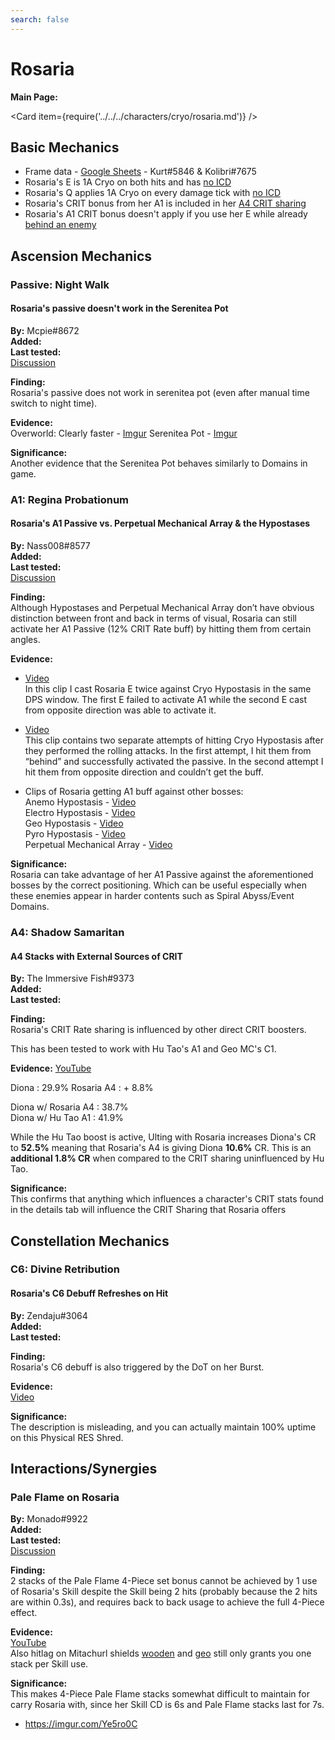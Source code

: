 ```yaml
---
search: false
---
```


# Rosaria

**Main Page:**

<Card item={require('../../../characters/cryo/rosaria.md')} />

## Basic Mechanics

* Frame data - [Google Sheets](https://docs.google.com/spreadsheets/d/1buBVBvlgfNcRA09XA3BLm-oA7hpCVRYkGt_7kPBYJu0/edit?usp=sharing) - Kurt\#5846 & Kolibri\#7675
* Rosaria's E is 1A Cryo on both hits and has [no ICD](https://imgur.com/vpy8JVR)
* Rosaria's Q applies 1A Cryo on every damage tick with [no ICD](https://imgur.com/jwQ4MTn)
* Rosaria's CRIT bonus from her A1 is included in her [A4 CRIT sharing](https://imgur.com/Gvmc6pN)
* Rosaria's A1 CRIT bonus doesn't apply if you use her E while already [behind an enemy](https://imgur.com/Ye5ro0C)

## Ascension Mechanics

### Passive: Night Walk

#### Rosaria's passive doesn't work in the Serenitea Pot

**By:** Mcpie#8672  
**Added:** <Version date="2021-08-11" />  
**Last tested:** <VersionHl date="2021-08-11" />  
[Discussion](https://tickets.deeznuts.moe/ticket-archive/attachments_875008784857190450_875040266573201498_transcript-rosaria-passive-does-not-work-in-serenitea-pot.html)

**Finding:**  
Rosaria's passive does not work in serenitea pot (even after manual time switch to night time).

**Evidence:**  
Overworld: Clearly faster - [Imgur](https://i.imgur.com/ih1R1EC.mp4)
Serenitea Pot - [Imgur](https://i.imgur.com/MS4UUSn.mp4)

**Significance:**  
Another evidence that the Serenitea Pot behaves similarly to Domains in game.

### A1: Regina Probationum

#### Rosaria's A1 Passive vs. Perpetual Mechanical Array & the Hypostases

**By:** Nass008#8577  
**Added:** <Version date="2021-08-07" />  
**Last tested:** <VersionHl date="2021-08-07" />  
[Discussion](https://tickets.deeznuts.moe/ticket-archive/attachments_872888935590797352_873788560237531136_transcript-rosarias-a1-passive-works-against-hypostases-and-perpetual-mechanical-array.html)

**Finding:**  
Although Hypostases and Perpetual Mechanical Array don’t have obvious distinction between front and back in terms of visual, Rosaria can still activate her A1 Passive (12% CRIT Rate buff) by hitting them from certain angles.

**Evidence:**

* [Video](https://youtu.be/dig5i2_D3K0)  
  In this clip I cast Rosaria E twice against Cryo Hypostasis in the same DPS window. The first E failed to activate A1 while the second E cast from opposite direction was able to activate it.

* [Video](https://youtu.be/zOOQLVVu7D4)  
  This clip contains two separate attempts of hitting Cryo Hypostasis after they performed the rolling attacks. In the first attempt, I hit them from “behind” and successfully activated the passive. In the second attempt I hit them from opposite direction and couldn’t get the buff.

* Clips of Rosaria getting A1 buff against other bosses:  
  Anemo Hypostasis - [Video](https://youtu.be/BWp5TEI-orQ)  
  Electro Hypostasis - [Video](https://youtu.be/rRiCoKKL8h8)  
  Geo Hypostasis - [Video](https://youtu.be/gF8e_XSGxH0)  
  Pyro Hypostasis - [Video](https://youtu.be/wFwCQRupHXs)  
  Perpetual Mechanical Array - [Video](https://youtu.be/WI1RgjQoGNE)

**Significance:**  
Rosaria can take advantage of her A1 Passive against the aforementioned bosses by the correct positioning. Which can be useful especially when these enemies appear in harder contents such as Spiral Abyss/Event Domains.

### A4: Shadow Samaritan

#### A4 Stacks with External Sources of CRIT

**By:** The Immersive Fish\#9373  
**Added:** <Version date="2021-04-09" />  
**Last tested:** <VersionHl date="2021-04-09" />

**Finding:**  
Rosaria's CRIT Rate sharing is influenced by other direct CRIT boosters.

This has been tested to work with Hu Tao's A1 and Geo MC's C1.

**Evidence:** [YouTube](https://youtu.be/TmSbqoUg0k0)

<Tabs>
<TabItem value="stats" label="Stats">
Diona : 29.9%  
Rosaria A4 : + 8.8%

Diona w/ Rosaria A4 : 38.7%  
Diona w/ Hu Tao A1 : 41.9%

</TabItem>
</Tabs>

While the Hu Tao boost is active, Ulting with Rosaria increases Diona's CR to **52.5%** meaning that Rosaria's A4 is giving Diona **10.6%** CR. This is an **additional 1.8% CR** when compared to the CRIT sharing uninfluenced by Hu Tao.

**Significance:**  
This confirms that anything which influences a character's CRIT stats found in the details tab will influence the CRIT Sharing that Rosaria offers

## Constellation Mechanics

### C6: Divine Retribution

#### Rosaria's C6 Debuff Refreshes on Hit

**By:** Zendaju\#3064  
**Added:** <Version date="2021-04-15" />  
**Last tested:** <VersionHl date="2021-04-15" />

**Finding:**  
Rosaria's C6 debuff is also triggered by the DoT on her Burst.

**Evidence:**  
[Video](https://tcl-backup.s3.filebase.com/evidence/characters/cryo/rosaria.md/discord/attachments_831212714416144434_831214571913347112_Genshin_Impact_2021-04-12_11-51-59_Trim.mp4)

**Significance:**  
The description is misleading, and you can actually maintain 100% uptime on this Physical RES Shred.

## Interactions/Synergies

### Pale Flame on Rosaria

**By:** Monado\#9922  
**Added:** <Version date="2021-05-01" />  
**Last tested:** <VersionHl date="2021-05-01" />  
[Discussion](https://tickets.deeznuts.moe/ticket-archive/attachments_836853492396195871_838339076746117120_transcript-pale-flame-on-rosaria.html)

**Finding:**  
2 stacks of the Pale Flame 4-Piece set bonus cannot be achieved by 1 use of Rosaria's Skill despite the Skill being 2 hits \(probably because the 2 hits are within 0.3s\), and requires back to back usage to achieve the full 4-Piece effect.

**Evidence:**  
[YouTube](https://www.youtube.com/watch?v=GPQqnZv0qLk)  
Also hitlag on Mitachurl shields [wooden](https://www.youtube.com/watch?v=8Jd4QWFFavY) and [geo](https://www.youtube.com/watch?v=klxD_F9Widg) still only grants you one stack per Skill use.

**Significance:**  
This makes 4-Piece Pale Flame stacks somewhat difficult to maintain for carry Rosaria with, since her Skill CD is 6s and Pale Flame stacks last for 7s.

* https://imgur.com/Ye5ro0C
